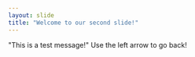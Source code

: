 ```yaml
---
layout: slide
title: "Welcome to our second slide!"
---
```

"This is a test message!"
Use the left arrow to go back!
